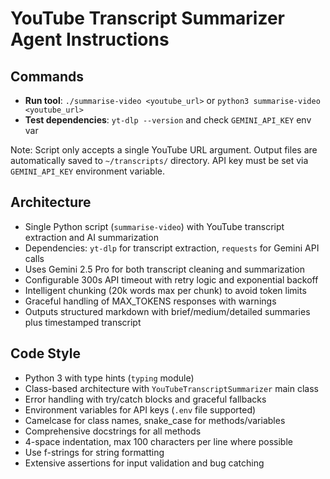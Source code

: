# YouTube Transcript Summarizer Agent Instructions

## Commands
- **Run tool**: `./summarise-video <youtube_url>` or `python3 summarise-video <youtube_url>`
- **Test dependencies**: `yt-dlp --version` and check `GEMINI_API_KEY` env var

Note: Script only accepts a single YouTube URL argument. Output files are automatically saved to `~/transcripts/` directory. API key must be set via `GEMINI_API_KEY` environment variable.

## Architecture
- Single Python script (`summarise-video`) with YouTube transcript extraction and AI summarization
- Dependencies: `yt-dlp` for transcript extraction, `requests` for Gemini API calls
- Uses Gemini 2.5 Pro for both transcript cleaning and summarization
- Configurable 300s API timeout with retry logic and exponential backoff
- Intelligent chunking (20k words max per chunk) to avoid token limits
- Graceful handling of MAX_TOKENS responses with warnings
- Outputs structured markdown with brief/medium/detailed summaries plus timestamped transcript

## Code Style
- Python 3 with type hints (`typing` module)
- Class-based architecture with `YouTubeTranscriptSummarizer` main class
- Error handling with try/catch blocks and graceful fallbacks
- Environment variables for API keys (`.env` file supported)
- Camelcase for class names, snake_case for methods/variables
- Comprehensive docstrings for all methods
- 4-space indentation, max 100 characters per line where possible
- Use f-strings for string formatting
- Extensive assertions for input validation and bug catching
